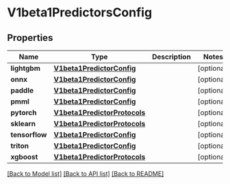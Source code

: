 # V1beta1PredictorsConfig

## Properties
Name | Type | Description | Notes
------------ | ------------- | ------------- | -------------
**lightgbm** | [**V1beta1PredictorConfig**](V1beta1PredictorConfig.md) |  | [optional] 
**onnx** | [**V1beta1PredictorConfig**](V1beta1PredictorConfig.md) |  | [optional] 
**paddle** | [**V1beta1PredictorConfig**](V1beta1PredictorConfig.md) |  | [optional] 
**pmml** | [**V1beta1PredictorConfig**](V1beta1PredictorConfig.md) |  | [optional] 
**pytorch** | [**V1beta1PredictorProtocols**](V1beta1PredictorProtocols.md) |  | [optional] 
**sklearn** | [**V1beta1PredictorProtocols**](V1beta1PredictorProtocols.md) |  | [optional] 
**tensorflow** | [**V1beta1PredictorConfig**](V1beta1PredictorConfig.md) |  | [optional] 
**triton** | [**V1beta1PredictorConfig**](V1beta1PredictorConfig.md) |  | [optional] 
**xgboost** | [**V1beta1PredictorProtocols**](V1beta1PredictorProtocols.md) |  | [optional] 

[[Back to Model list]](../README.md#documentation-for-models) [[Back to API list]](../README.md#documentation-for-api-endpoints) [[Back to README]](../README.md)


